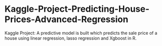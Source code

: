 # Kaggle-Project-Predicting-House-Prices-Advanced-Regression
Kaggle Project: A predictive model is built which predicts the sale price of a house using linear regression, lasso regression and Xgboost in R.
